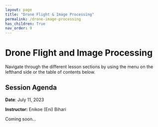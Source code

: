 ```yaml
---
layout: page
title: "Drone Flight & Image Processing"
permalink: /drone-image-processing
has_children: True
nav_order: 9
---
```


# Drone Flight and Image Processing
Navigate through the different lesson sections by using the menu on the lefthand side or the table of contents below.

## Session Agenda
**Date**: July 11, 2023

**Instructor:** Enikoe (Eni) Bihari

Coming soon...